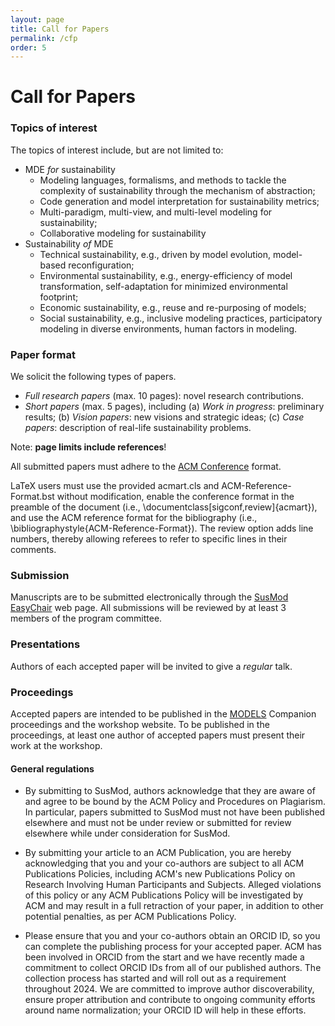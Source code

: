 ```yaml
---
layout: page
title: Call for Papers
permalink: /cfp
order: 5
---
```


# Call for Papers


### **Topics of interest**

The topics of interest include, but are not limited to:

- MDE *for* sustainability
  - Modeling languages, formalisms, and methods to tackle the complexity of sustainability through the mechanism of abstraction;
  - Code generation and model interpretation for sustainability metrics;
  - Multi-paradigm, multi-view, and multi-level modeling for sustainability;
  - Collaborative modeling for sustainability
- Sustainability *of* MDE
  - Technical sustainability, e.g., driven by model evolution, model-based reconfiguration;
  - Environmental sustainability, e.g., energy-efficiency of model transformation, self-adaptation for minimized environmental footprint;
  - Economic sustainability, e.g., reuse and re-purposing of models;
  - Social sustainability, e.g., inclusive modeling practices, participatory modeling in diverse environments, human factors in modeling.


### **Paper format**

We solicit the following types of papers.
- *Full research papers* (max. 10 pages): novel research contributions.
- *Short papers* (max. 5 pages), including (a) *Work in progress*: preliminary results; (b) *Vision papers*: new visions and strategic ideas; (c) *Case papers*: description of real-life sustainability problems.

Note: **page limits include references**!

All submitted papers must adhere to the [ACM Conference](https://www.acm.org/publications/proceedings-template) format.

LaTeX users must use the provided acmart.cls and ACM-Reference-Format.bst without modification, enable the conference format in the preamble of the document (i.e., \documentclass[sigconf,review]{acmart}), and use the ACM reference format for the bibliography (i.e., \bibliographystyle{ACM-Reference-Format}). The review option adds line numbers, thereby allowing referees to refer to specific lines in their comments.

### **Submission**
Manuscripts are to be submitted electronically through the [SusMod EasyChair](https://easychair.org/my/conference?conf=susmod2024) web page.
All submissions will be reviewed by at least 3 members of the program committee. 

### **Presentations**
Authors of each accepted paper will be invited to give a *regular* talk.

### **Proceedings**
Accepted papers are intended to be published in the [MODELS](https://conf.researchr.org/home/models-2024) Companion proceedings and the workshop website. To be published in the proceedings, at least one author of accepted papers must present their work at the workshop.

#### **General regulations**

- By submitting to SusMod, authors acknowledge that they are aware of and agree to be bound by the ACM Policy and Procedures on Plagiarism. In particular, papers submitted to SusMod must not have been published elsewhere and must not be under review or submitted for review elsewhere while under consideration for SusMod.

- By submitting your article to an ACM Publication, you are hereby acknowledging that you and your co-authors are subject to all ACM Publications Policies, including ACM's new Publications Policy on Research Involving Human Participants and Subjects. Alleged violations of this policy or any ACM Publications Policy will be investigated by ACM and may result in a full retraction of your paper, in addition to other potential penalties, as per ACM Publications Policy.

- Please ensure that you and your co-authors obtain an ORCID ID, so you can complete the publishing process for your accepted paper. ACM has been involved in ORCID from the start and we have recently made a commitment to collect ORCID IDs from all of our published authors. The collection process has started and will roll out as a requirement throughout 2024. We are committed to improve author discoverability, ensure proper attribution and contribute to ongoing community efforts around name normalization; your ORCID ID will help in these efforts.
